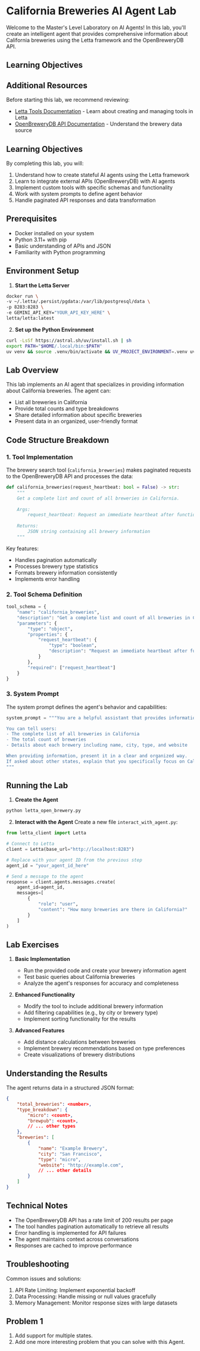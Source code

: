 # California Breweries AI Agent Lab

Welcome to the Master's Level Laboratory on AI Agents! In this lab, you'll create an intelligent agent that provides comprehensive information about California breweries using the Letta framework and the OpenBreweryDB API.

## Learning Objectives

## Additional Resources

Before starting this lab, we recommend reviewing:
- [Letta Tools Documentation](https://docs.letta.com/guides/agents/tools) - Learn about creating and managing tools in Letta
- [OpenBreweryDB API Documentation](https://www.openbrewerydb.org/documentation) - Understand the brewery data source

## Learning Objectives

By completing this lab, you will:
1. Understand how to create stateful AI agents using the Letta framework
2. Learn to integrate external APIs (OpenBreweryDB) with AI agents
3. Implement custom tools with specific schemas and functionality
4. Work with system prompts to define agent behavior
5. Handle paginated API responses and data transformation

## Prerequisites

- Docker installed on your system
- Python 3.11+ with pip
- Basic understanding of APIs and JSON
- Familiarity with Python programming

## Environment Setup

1. **Start the Letta Server**

```bash
docker run \
-v ~/.letta/.persist/pgdata:/var/lib/postgresql/data \
-p 8283:8283 \
-e GEMINI_API_KEY="YOUR_API_KEY_HERE" \
letta/letta:latest
```

2. **Set up the Python Environment**

```bash
curl -LsSf https://astral.sh/uv/install.sh | sh
export PATH="$HOME/.local/bin:$PATH"
uv venv && source .venv/bin/activate && UV_PROJECT_ENVIRONMENT=.venv uv sync
```

## Lab Overview

This lab implements an AI agent that specializes in providing information about California breweries. The agent can:
- List all breweries in California
- Provide total counts and type breakdowns
- Share detailed information about specific breweries
- Present data in an organized, user-friendly format

## Code Structure Breakdown

### 1. Tool Implementation

The brewery search tool (`california_breweries`) makes paginated requests to the OpenBreweryDB API and processes the data:

```python
def california_breweries(request_heartbeat: bool = False) -> str:
    """
    Get a complete list and count of all breweries in California.
    
    Args:
        request_heartbeat: Request an immediate heartbeat after function execution
    
    Returns:
        JSON string containing all brewery information
    """
```

Key features:
- Handles pagination automatically
- Processes brewery type statistics
- Formats brewery information consistently
- Implements error handling

### 2. Tool Schema Definition

```python
tool_schema = {
    "name": "california_breweries",
    "description": "Get a complete list and count of all breweries in California.",
    "parameters": {
        "type": "object",
        "properties": {
            "request_heartbeat": {
                "type": "boolean",
                "description": "Request an immediate heartbeat after function execution."
            }
        },
        "required": ["request_heartbeat"]
    }
}
```

### 3. System Prompt

The system prompt defines the agent's behavior and capabilities:

```python
system_prompt = """You are a helpful assistant that provides information about California breweries.

You can tell users:
- The complete list of all breweries in California
- The total count of breweries
- Details about each brewery including name, city, type, and website

When providing information, present it in a clear and organized way.
If asked about other states, explain that you specifically focus on California breweries.
"""
```

## Running the Lab

1. **Create the Agent**
```bash
python letta_open_brewery.py
```

2. **Interact with the Agent**
Create a new file `interact_with_agent.py`:

```python
from letta_client import Letta

# Connect to Letta
client = Letta(base_url="http://localhost:8283")

# Replace with your agent ID from the previous step
agent_id = "your_agent_id_here"

# Send a message to the agent
response = client.agents.messages.create(
    agent_id=agent_id,
    messages=[
        {
            "role": "user",
            "content": "How many breweries are there in California?"
        }
    ]
)
```

## Lab Exercises

1. **Basic Implementation**
   - Run the provided code and create your brewery information agent
   - Test basic queries about California breweries
   - Analyze the agent's responses for accuracy and completeness

2. **Enhanced Functionality**
   - Modify the tool to include additional brewery information
   - Add filtering capabilities (e.g., by city or brewery type)
   - Implement sorting functionality for the results

3. **Advanced Features**
   - Add distance calculations between breweries
   - Implement brewery recommendations based on type preferences
   - Create visualizations of brewery distributions

## Understanding the Results

The agent returns data in a structured JSON format:
```json
{
    "total_breweries": <number>,
    "type_breakdown": {
        "micro": <count>,
        "brewpub": <count>,
        // ... other types
    },
    "breweries": [
        {
            "name": "Example Brewery",
            "city": "San Francisco",
            "type": "micro",
            "website": "http://example.com",
            // ... other details
        }
    ]
}
```

## Technical Notes

- The OpenBreweryDB API has a rate limit of 200 results per page
- The tool handles pagination automatically to retrieve all results
- Error handling is implemented for API failures
- The agent maintains context across conversations
- Responses are cached to improve performance

## Troubleshooting

Common issues and solutions:
1. API Rate Limiting: Implement exponential backoff
2. Data Processing: Handle missing or null values gracefully
3. Memory Management: Monitor response sizes with large datasets

## Problem 1

1. Add support for multiple states.
2. Add one more interesting problem that you can solve with this Agent.

